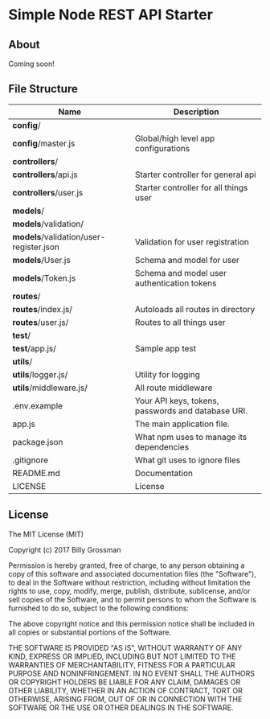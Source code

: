 Simple Node REST API Starter
=======================

About
-------
Coming soon!

File Structure
-------

| Name                                       | Description                                                  |
| ------------------------------------------ | ------------------------------------------------------------ |
| **config**/                                |                                                              |
| **config**/master.js                       | Global/high level app configurations                         |
| **controllers**/                           |                                                              |
| **controllers**/api.js                     | Starter controller for general api                           |
| **controllers**/user.js                    | Starter controller for all things user                       |
| **models**/                                |                                                              |
| **models**/validation/                     |                                                              |
| **models**/validation/user-register.json   | Validation for user registration                             |
| **models**/User.js                         | Schema and model for user                                    |
| **models**/Token.js                        | Schema and model user authentication tokens                  |
| **routes**/                                |                                                              |
| **routes**/index.js/                       | Autoloads all routes in directory                            |
| **routes**/user.js/                        | Routes to all things user                                    |
| **test**/                                  |                                                              |
| **test**/app.js/                           | Sample app test                                              |
| **utils**/                                 |                                                              |
| **utils**/logger.js/                       | Utility for logging                                          |
| **utils**/middleware.js/                   | All route middleware                                         |
| .env.example                               | Your API keys, tokens, passwords and database URI.           |
| app.js                                     | The main application file.                                   |
| package.json                               | What npm uses to manage its dependencies                     |
| .gitignore                                 | What git uses to ignore files                                |
| README.md                                  | Documentation                                                |
| LICENSE                                    | License                                                      |

License
-------

The MIT License (MIT)

Copyright (c) 2017 Billy Grossman

Permission is hereby granted, free of charge, to any person obtaining a copy of this software and associated documentation files (the "Software"), to deal in the Software without restriction, including without limitation the rights to use, copy, modify, merge, publish, distribute, sublicense, and/or sell copies of the Software, and to permit persons to whom the Software is furnished to do so, subject to the following conditions:

The above copyright notice and this permission notice shall be included in all copies or substantial portions of the Software.

THE SOFTWARE IS PROVIDED "AS IS", WITHOUT WARRANTY OF ANY KIND, EXPRESS OR IMPLIED, INCLUDING BUT NOT LIMITED TO THE WARRANTIES OF MERCHANTABILITY, FITNESS FOR A PARTICULAR PURPOSE AND NONINFRINGEMENT. IN NO EVENT SHALL THE AUTHORS OR COPYRIGHT HOLDERS BE LIABLE FOR ANY CLAIM, DAMAGES OR OTHER LIABILITY, WHETHER IN AN ACTION OF CONTRACT, TORT OR OTHERWISE, ARISING FROM, OUT OF OR IN CONNECTION WITH THE SOFTWARE OR THE USE OR OTHER DEALINGS IN THE SOFTWARE.
